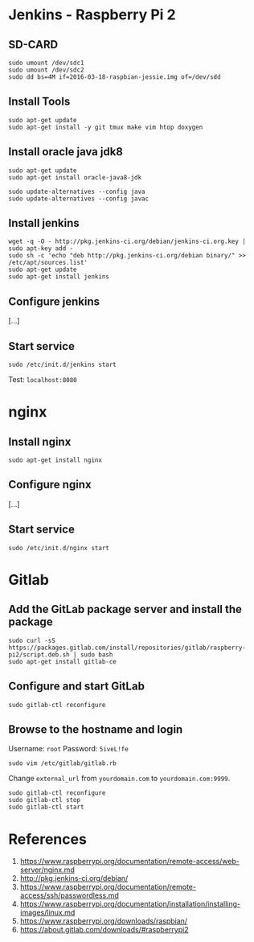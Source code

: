 # Jenkins - Raspberry Pi 2

## SD-CARD
```
sudo umount /dev/sdc1
sudo umount /dev/sdc2
sudo dd bs=4M if=2016-03-18-raspbian-jessie.img of=/dev/sdd
```

## Install Tools
```
sudo apt-get update
sudo apt-get install -y git tmux make vim htop doxygen
```

## Install oracle java jdk8
```
sudo apt-get update
sudo apt-get install oracle-java8-jdk

sudo update-alternatives --config java
sudo update-alternatives --config javac
```

## Install jenkins
```
wget -q -O - http://pkg.jenkins-ci.org/debian/jenkins-ci.org.key | sudo apt-key add -
sudo sh -c 'echo "deb http://pkg.jenkins-ci.org/debian binary/" >> /etc/apt/sources.list'
sudo apt-get update
sudo apt-get install jenkins
```

## Configure jenkins

[...]

## Start service
```
sudo /etc/init.d/jenkins start
```
Test: `localhost:8080`

# nginx

## Install nginx
```
sudo apt-get install nginx
```

## Configure nginx

[...]

## Start service
```
sudo /etc/init.d/nginx start
```

# Gitlab

## Add the GitLab package server and install the package
```
sudo curl -sS https://packages.gitlab.com/install/repositories/gitlab/raspberry-pi2/script.deb.sh | sudo bash
sudo apt-get install gitlab-ce
```

## Configure and start GitLab
```
sudo gitlab-ctl reconfigure
```

## Browse to the hostname and login

Username: `root`
Password: `5iveL!fe`


```
sudo vim /etc/gitlab/gitlab.rb
```

Change `external_url` from `yourdomain.com` to `yourdomain.com:9999`.

```
sudo gitlab-ctl reconfigure
sudo gitlab-ctl stop
sudo gitlab-ctl start
```

# References

1. https://www.raspberrypi.org/documentation/remote-access/web-server/nginx.md
2. http://pkg.jenkins-ci.org/debian/
3. https://www.raspberrypi.org/documentation/remote-access/ssh/passwordless.md
4. https://www.raspberrypi.org/documentation/installation/installing-images/linux.md
5. https://www.raspberrypi.org/downloads/raspbian/
6. https://about.gitlab.com/downloads/#raspberrypi2
